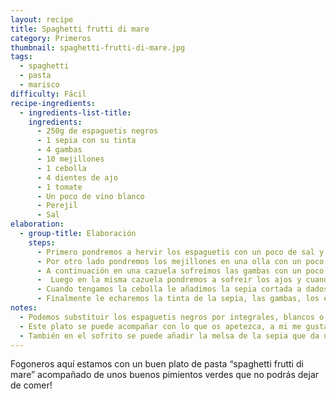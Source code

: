 ```yaml
---
layout: recipe
title: Spaghetti frutti di mare
category: Primeros
thumbnail: spaghetti-frutti-di-mare.jpg
tags:
  - spaghetti
  - pasta
  - marisco
difficulty: Fácil
recipe-ingredients:
  - ingredients-list-title:
    ingredients:
      - 250g de espaguetis negros
      - 1 sepia con su tinta
      - 4 gambas
      - 10 mejillones
      - 1 cebolla
      - 4 dientes de ajo
      - 1 tomate
      - Un poco de vino blanco
      - Perejil
      - Sal
elaboration:
  - group-title: Elaboración
    steps:
      - Primero pondremos a hervir los espaguetis con un poco de sal y aceite.
      - Por otro lado pondremos los mejillones en una olla con un poco de agua, los dejaremos a fuego lento y tapados unos 5 minutos hasta que se abran.
      - A continuación en una cazuela sofreímos las gambas con un poco de aceite y cuando las tengamos echas las reservamos en un plato.
      -  Luego en la misma cazuela pondremos a sofreir los ajos y cuando los tengamos un poco dorados añadiremos la cebolla.
      - Cuando tengamos la cebolla le añadimos la sepia cortada a dados y los mejillons sin el caparazón, cuando este todo bien sofrito le echamos el vino blanco y el tomate rallado.
      - Finalmente le echaremos la tinta de la sepia, las gambas, los espaguetis y un poco de perejil, y dejaremos que se haga un poco más.
notes:
  - Podemos substituir los espaguetis negros por integrales, blancos o los que queráis
  - Este plato se puede acompañar con lo que os apetezca, a mi me gusta con uns pimientos de Padrón.
  - También en el sofrito se puede añadir la melsa de la sepia que da un gusto muy característico en el plato.
---
```


Fogoneros aquí estamos con un buen plato de pasta “spaghetti frutti di mare” acompañado de unos buenos pimientos verdes que no podrás dejar de comer!
